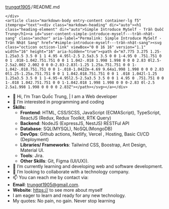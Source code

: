 <div class="Box-body p-4">
    <div class="d-flex flex-justify-between">
      <div class="text-mono text-small mb-3">
        <a href="/trungqt1905/trungqt1905" class="no-underline Link--primary">trungqt1905</a><span class="color-fg-muted d-inline-block" style="padding:0px 2px;">/</span>README<span class="color-fg-muted">.md</span>
      </div>

    </div>
    <article class="markdown-body entry-content container-lg f5" itemprop="text"><div class="markdown-heading" dir="auto"><h1 class="heading-element" dir="auto">Simple Introduce MySelf - Trần Quốc Trung</h1><a id="user-content-simple-introduce-myself---trần-nhật-sang" class="anchor" aria-label="Permalink: Simple Introduce MySelf - Trần Nhật Sang" href="#simple-introduce-myself---trần-nhật-sang"><svg class="octicon octicon-link" viewBox="0 0 16 16" version="1.1" width="16" height="16" aria-hidden="true"><path d="m7.775 3.275 1.25-1.25a3.5 3.5 0 1 1 4.95 4.95l-2.5 2.5a3.5 3.5 0 0 1-4.95 0 .751.751 0 0 1 .018-1.042.751.751 0 0 1 1.042-.018 1.998 1.998 0 0 0 2.83 0l2.5-2.5a2.002 2.002 0 0 0-2.83-2.83l-1.25 1.25a.751.751 0 0 1-1.042-.018.751.751 0 0 1-.018-1.042Zm-4.69 9.64a1.998 1.998 0 0 0 2.83 0l1.25-1.25a.751.751 0 0 1 1.042.018.751.751 0 0 1 .018 1.042l-1.25 1.25a3.5 3.5 0 1 1-4.95-4.95l2.5-2.5a3.5 3.5 0 0 1 4.95 0 .751.751 0 0 1-.018 1.042.751.751 0 0 1-1.042.018 1.998 1.998 0 0 0-2.83 0l-2.5 2.5a1.998 1.998 0 0 0 0 2.83Z"></path></svg></a></div>
<ul dir="auto">
<li>👋 Hi, I’m Tran Quốc Trung, | I am a Web developer</li>
<li>💞️ I’m interested in programming and coding</li>
<li><strong>Skills:</strong>
<ul dir="auto">
<li><strong>Frontend</strong>: HTML, CSS/SCSS, JavaScript (ECMAScript), TypeScript, ReactJS (Redux, Redux Toolkit, RTK Query)</li>
<li><strong>Backend</strong>: NodeJS (ExpressJS, NestJS) RESTFul API</li>
<li><strong>Database</strong>: SQL(MYSQL), NoSQL(MongoDB)</li>
<li><strong>DevOps</strong>: Github actions, Netlify, Vercel , Hosting, Basic CI/CD (Deployment)</li>
<li><strong>Libraries/ Frameworks</strong>: Tailwind CSS, Boostrap, Ant Design, Material UI.</li>
<li><strong>Tools</strong>: Jira.</li>
<li><strong>Other Skills</strong>: Git, Figma (UI/UX)).</li>
</ul>
</li>
<li>🌱 I’m currently learning and developing web and software development.</li>
<li>👀 I’m looking to collaborate with a technology company.</li>
<li>📫 You can reach me by contact via:</li>
<li><strong>Email</strong>: <a href="mailto:trungqt1905@gmail.com">trungqt1905@gmail.com</a>.</li>
<li><strong>Website</strong>: <a href="" rel="nofollow">https://</a> to see more about myself</li>
<li>I am eager to learn and ready for any new technology.</li>
<li>My quotes: No pain, no gain. Never stop learning</li>
</ul>

</article>
  </div>
